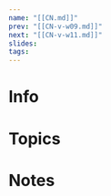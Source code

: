 ```yaml
---
name: "[[CN.md]]"
prev: "[[CN-v-w09.md]]"
next: "[[CN-v-w11.md]]"
slides: 
tags: 
---
```



# Info


# Topics


# Notes